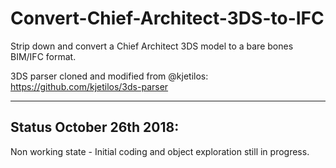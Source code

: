 # Convert-Chief-Architect-3DS-to-IFC
Strip down and convert a Chief Architect 3DS model to a bare bones BIM/IFC format.

3DS parser cloned and modified from @kjetilos: https://github.com/kjetilos/3ds-parser


---
Status October 26th 2018:
---

Non working state - Initial coding and object exploration still in progress.


